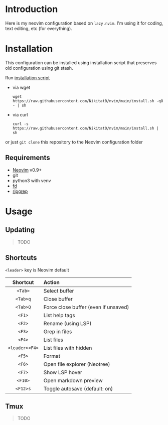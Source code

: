 # Introduction

Here is my neovim configuration based on `lazy.nvim`. I'm using it for coding,
text editing, etc (for everything).

# Installation

This configuration can be installed using installation script that preserves old
configuration using git stash.

Run
[installation script](https://raw.githubusercontent.com/Nikitat0/nvim/main/install.sh)

- via wget

  ```
  wget https://raw.githubusercontent.com/Nikitat0/nvim/main/install.sh -qO - | sh
  ```

- via curl

  ```
  curl -s https://raw.githubusercontent.com/Nikitat0/nvim/main/install.sh | sh
  ```

or just `git clone` this repository to the Neovim configuration folder

## Requirements

- [Neovim](https://github.com/neovim/neovim) v0.9+
- git
- python3 with venv
- [fd](https://github.com/sharkdp/fd)
- [ripgrep](https://github.com/BurntSushi/ripgrep)

# Usage

## Updating

> TODO

## Shortcuts

`<leader>` key is Neovim default

|    Shortcut    | Action                               |
| :------------: | :----------------------------------- |
|    `<Tab>`     | Select buffer                        |
|    `<Tab>q`    | Close buffer                         |
|    `<Tab>Q`    | Force close buffer (even if unsaved) |
|     `<F1>`     | List help tags                       |
|     `<F2>`     | Rename (using LSP)                   |
|     `<F3>`     | Grep in files                        |
|     `<F4>`     | List files                           |
| `<leader><F4>` | List files with hidden               |
|     `<F5>`     | Format                               |
|     `<F6>`     | Open file explorer (Neotree)         |
|     `<F7>`     | Show LSP hover                       |
|    `<F10>`     | Open markdown preview                |
|    `<F12>s`    | Toggle autosave (default: on)        |

## Tmux

> TODO

